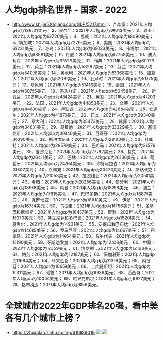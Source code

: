 # 人均gdp排名世界 - 国家 - 2022
- http://www.shijie500qiang.com/GDP/5217.html
1、卢森堡：2021年人均gdp为136701美元；
2、爱尔兰：2021年人均gdp为99013美元；
3、瑞士：2021年人均gdp为93720美元；
4、挪威：2021年人均gdp为89090美元；
5、新加坡：2021年人均gdp为72795美元；
6、美国：2021年人均gdp为69231美元；
7、冰岛：2021年人均gdp为69033美元；
8、卡塔尔：2021年人均gdp为68581美元；
9、丹麦：2021年人均gdp为67758美元；
10、澳大利亚：2021年人均gdp为63529美元；
11、瑞典：2021年人均gdp为60029美元；
12、荷兰：2021年人均gdp为58292美元；
13、芬兰：2021年人均gdp为54008美元；
14、奥地利：2021年人均gdp为53368美元；
15、加拿大：2021年人均gdp为52079美元；
16、比利时：2021年人均gdp为51875美元；
17、以色列：2021年人均gdp为51416美元；
18、德国：2021年人均gdp为50795美元；
19、圣马力诺：2021年人均gdp为50458美元；
20、新西兰：2021年人均gdp为48424美元；
21、英国：2021年人均gdp为47203美元；
22、法国：2021年人均gdp为44853美元；
23、文莱：2021年人均gdp为44809美元；
24、阿联酋：2021年人均gdp为42884美元；
25、安道尔：2021年人均gdp为41873美元；
26、日本：2021年人均gdp为39340美元；
27、意大利：2021年人均gdp为35473美元；
28、韩国：2021年人均gdp为34801美元；
29、马耳他：2021年人均gdp为33329美元；
30、塞浦路斯：2021年人均gdp为30846美元；
31、西班牙：2021年人均gdp为30090美元；
32、斯洛文尼亚：2021年人均gdp为29193美元；
33、科威特：2021年人均gdp为28579美元；
34、巴哈马：2021年人均gdp为28579美元；
35、爱沙尼亚：2021年人均gdp为27282美元；
36、捷克：2021年人均gdp为26411美元；
37、巴林：2021年人均gdp为26136美元；
38、葡萄牙：2021年人均gdp为24264美元；
39、沙特阿拉伯：2021年人均gdp为23507美元；
40、立陶宛：2021年人均gdp为23473美元；
41、斯洛伐克：2021年人均gdp为21053美元；
42、拉脱维亚：2021年人均gdp为20581美元；
43、希腊：2021年人均gdp为20256美元；
44、匈牙利：2021年人均gdp为18968美元；
45、阿曼：2021年人均gdp为18299美元；
46、波兰：2021年人均gdp为17815美元；
47、巴巴多斯：2021年人均gdp为16875美元；
48、克罗地亚：2021年人均gdp为16818美元；
49、伊朗：2021年人均gdp为16784美元；
50、乌拉圭：2021年人均gdp为16756美元；
51、圣基茨和尼维斯：2021年人均gdp为16467美元；
52、智利：2021年人均gdp为16070美元；
53、特立尼达和多巴哥：2021年人均gdp为15201美元；
54、塞舌尔：2021年人均gdp为14931美元；
55、安提瓜和巴布达：2021年人均gdp为14685美元；
56、罗马尼亚：2021年人均gdp为14667美元；
57、巴拿马：2021年人均gdp为14664美元；
58、马尔代夫：2021年人均gdp为13190美元；
59、哥斯达黎加：2021年人均gdp为12408美元；
60、中国：2021年人均gdp为12359美元；
61、俄罗斯：2021年人均gdp为12198美元；
62、帕劳：2021年人均gdp为12187美元；
63、保加利亚：2021年人均gdp为11684美元；
64、马来西亚：2021年人均gdp为11399美元；
65、阿根廷：2021年人均gdp为10658美元；
66、土库曼斯坦：2021年人均gdp为10311美元；
67、瑙鲁：2021年人均gdp为10139美元；
68、墨西哥：2021年人均gdp为10040美元；
69、哈萨克斯坦：2021年人均gdp为9977美元；
70、格林纳达：2021年人均gdp为9856美元。


# 全球城市2022年GDP排名20强，看中美各有几个城市上榜？
- https://zhuanlan.zhihu.com/p/610689019
![](note/files/Pasted%20image%2020231023105724.png)
![](note/files/Pasted%20image%2020231023105735.png)

